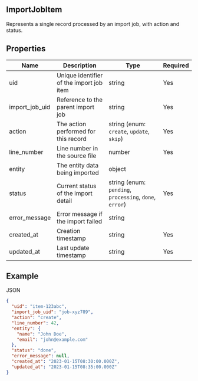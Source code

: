 ## ImportJobItem

Represents a single record processed by an import job, with action and status.

## Properties

| Name | Description | Type | Required |
| --- | --- | --- | --- |
| uid | Unique identifier of the import job item | string | Yes |
| import_job_uid | Reference to the parent import job | string | Yes |
| action | The action performed for this record | string (enum: `create`, `update`, `skip`) | Yes |
| line_number | Line number in the source file | number | Yes |
| entity | The entity data being imported | object |  |
| status | Current status of the import detail | string (enum: `pending`, `processing`, `done`, `error`) | Yes |
| error_message | Error message if the import failed | string |  |
| created_at | Creation timestamp | string | Yes |
| updated_at | Last update timestamp | string | Yes |

## Example

JSON

```json
{
  "uid": "item-123abc",
  "import_job_uid": "job-xyz789",
  "action": "create",
  "line_number": 42,
  "entity": {
    "name": "John Doe",
    "email": "john@example.com"
  },
  "status": "done",
  "error_message": null,
  "created_at": "2023-01-15T08:30:00.000Z",
  "updated_at": "2023-01-15T08:35:00.000Z"
}
```